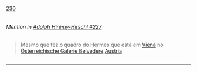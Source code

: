 [230](https://github.com/guilhermeprokisch/guilherme/issues/230) 
###### 




 ######  Mention in [Adolph Hirémy-Hirschl #227](Adolph-Hirémy-Hirschl-#227)  
 > Mesmo que fez o quadro do Hermes que está em [Viena](Viena) no [Österreichische Galerie Belvedere](Österreichische-Galerie-Belvedere) [Austria](Austria)

![]()

-------------------------------------------------------------------------------


